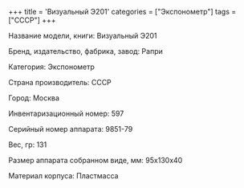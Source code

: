 +++
title = 'Визуальный Э201'
categories = ["Экспонометр"]
tags = ["СССР"]
+++

Название модели, книги: Визуальный Э201

Бренд, издательство, фабрика, завод: Рапри

Категория: Экспонометр

Страна производитель: СССР

Город: Москва

Инвентаризационный номер: 597

Серийный номер аппарата: 9851-79

Вес, гр: 131

Размер аппарата  собранном виде, мм: 95х130х40

Материал корпуса: Пластмасса

